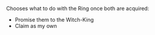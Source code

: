 Chooses what to do with the Ring once both are acquired:
* Promise them to the Witch-King
* Claim as my own


